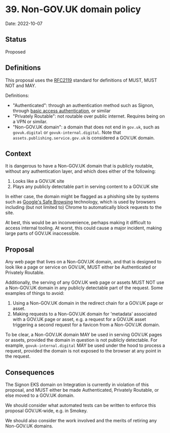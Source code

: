 # 39. Non-GOV.UK domain policy

Date: 2022-10-07

## Status

Proposed

## Definitions

This proposal uses the [RFC2119](https://www.ietf.org/rfc/rfc2119.txt) standard for definitions of MUST, MUST NOT and MAY.

Definitions:

- "Authenticated": through an authentication method such as Signon, through [basic access authentication](https://en.wikipedia.org/wiki/Basic_access_authentication), or similar
- "Privately Routable": not routable over public internet. Requires being on a VPN or similar.
- "Non-GOV.UK domain": a domain that does not end in `gov.uk`, such as `govuk.digital` or `govuk-internal.digital`. Note that `assets.publishing.service.gov.uk` is considered a GOV.UK domain.

## Context

It is dangerous to have a Non-GOV.UK domain that is publicly routable, without any authentication layer, and which does either of the following:

1. Looks like a GOV.UK site
2. Plays any publicly detectable part in serving content to a GOV.UK site

In either case, the domain might be flagged as a phishing site by systems such as [Google's Safe Browsing](https://transparencyreport.google.com/safe-browsing/search) technology, which is used by browsers including (but not limited to) Chrome to automatically block requests to the site.

At best, this would be an inconvenience, perhaps making it difficult to access internal tooling. At worst, this could cause a major incident, making large parts of GOV.UK inaccessible.

## Proposal

Any web page that lives on a Non-GOV.UK domain, and that is designed to look like a page or service on GOV.UK, MUST either be Authenticated or Privately Routable.

Additionally, the serving of any GOV.UK web page or assets MUST NOT use a Non-GOV.UK domain in any publicly detectable part of the request. Some examples of things to avoid:

1. Using a Non-GOV.UK domain in the redirect chain for a GOV.UK page or asset.
1. Making requests to a Non-GOV.UK domain for 'metadata' associated with a GOV.UK page or asset, e.g. a request for a GOV.UK asset triggering a second request for a favicon from a Non-GOV.UK domain.

To be clear, a Non-GOV.UK domain MAY be used in serving GOV.UK pages or assets, provided the domain in question is not publicly detectable. For example, `govuk-internal.digital` MAY be used under the hood to process a request, provided the domain is not exposed to the browser at any point in the request.

## Consequences

The Signon EKS domain on Integration is currently in violation of this proposal, and MUST either be made Authenticated, Privately Routable, or else moved to a GOV.UK domain.

We should consider what automated tests can be written to enforce this proposal GOV.UK-wide, e.g. in Smokey.

We should also consider the work involved and the merits of retiring any Non-GOV.UK domains.

